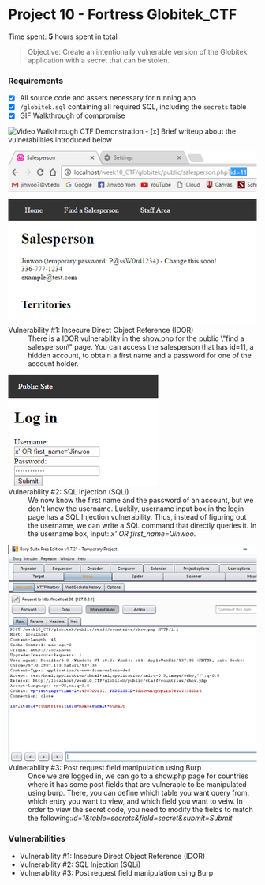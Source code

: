 # Project 10 - Fortress Globitek_CTF

Time spent: **5** hours spent in total

> Objective: Create an intentionally vulnerable version of the Globitek application with a secret that can be stolen.

### Requirements

- [x] All source code and assets necessary for running app
- [x] `/globitek.sql` containing all required SQL, including the `secrets` table
- [x] GIF Walkthrough of compromise
<img src='./ctfDemonstration.gif' title='Video Walkthrough' width='' alt='Video Walkthrough CTF Demonstration' />
- [x] Brief writeup about the vulnerabilities introduced below

<dl>
	<img src="./IDOR.PNG" alt="IDOR demonstration" />
	<dt>Vulnerability #1: Insecure Direct Object Reference (IDOR)</dt>
	<dd>There is a IDOR vulnerability in the show.php for the public 
	\"find a salesperson\" page. You can access the salesperson that has 
	id=11, a hidden account, to obtain a first name and a password for
	one of the account holder.</dd>
</dl>
<dl>
	<img src="./sqli.PNG" alt="SQL_Injection_demonstration"/>
	<dt>Vulnerability #2: SQL Injection (SQLi)</dt>
	<dd>We now know the first name and the password of an account, but
	we don't know the username. Luckily, username input box in the login
	page has a SQL Injection vulnerability. Thus, instead of figuring out
	the username, we can write a SQL command that directly queries it.
	In the username box, input: <em>x' OR first_name='Jinwoo</em>.</dd>
</dl>
<dl>
	<img src='./burp.PNG' alt='Field_manipulation_demonstration'/>
	<dt>Vulnerability #3: Post request field manipulation using Burp</dt>
	<dd>Once we are logged in, we can go to a show.php page for countries
	where it has some post fields that are vulnerable to be manipulated
	using burp. There, you can define which table you want query from, 
	which entry you want to view, and which field you want to veiw. In 
	order to view the secret code, you need to modify the fields to match 
	the following:<em>id=1&table=secrets&field=secret&submit=Submit</em></dd>
</dl>

### Vulnerabilities
- Vulnerability #1: Insecure Direct Object Reference (IDOR)
- Vulnerability #2: SQL Injection (SQLi)
- Vulnerability #3: Post request field manipulation using Burp
